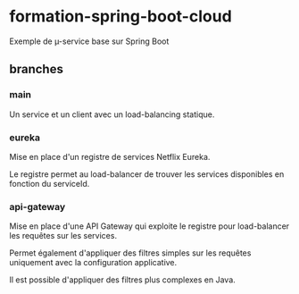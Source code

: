 # formation-spring-boot-cloud
Exemple de µ-service base sur Spring Boot

## branches
### main
Un service et un client avec un load-balancing statique.

### eureka
Mise en place d'un registre de services Netflix Eureka.

Le registre permet au load-balancer de trouver les services disponibles en fonction du serviceId.

### api-gateway
Mise en place d'une API Gateway qui exploite le registre pour load-balancer les requêtes sur les services.

Permet également d'appliquer des filtres simples sur les requêtes uniquement avec la configuration applicative.

Il est possible d'appliquer des filtres plus complexes en Java.